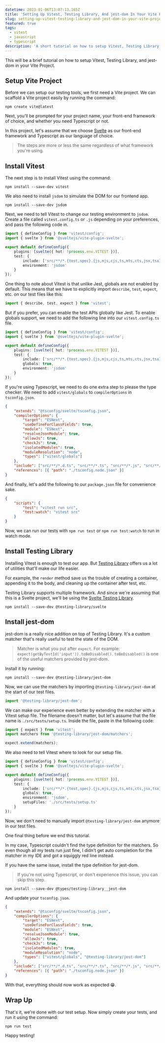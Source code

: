 ```yaml
---
datetime: 2023-01-06T13:07:13.165Z
title: 'Setting Up Vitest, Testing Library, And jest-dom In Your Vite Project'
slug: setting-up-vitest-testing-library-and-jest-dom-in-your-vite-project
featured: true
tags:
  - vitest
  - javascript
  - typescript
description: 'A short tutorial on how to setup Vitest, Testing Library, and jest-dom in your Vite Project.'
---
```


This will be a brief tutorial on how to setup Vitest, Testing Library, and jest-dom in your Vite Project.

## Setup Vite Project

Before we can setup our testing tools, we first need a Vite project. We can scaffold a Vite project easily by running the command:

```
npm create vite@latest
```

Next, you'll be prompted for your project name, your front-end framework of choice, and whether you need Typescript or not.

In this project, let's assume that we choose [Svelte](https://svelte.dev/) as our front-end framework and Typescript as our language of choice.

> The steps are more or less the same regardless of what framework you're using.

## Install Vitest

The next step is to install Vitest using the command:

```
npm install --save-dev vitest
```

We also need to install `jsdom` to simulate the DOM for our frontend app.

```
npm install --save-dev jsdom
```

Next, we need to tell Vitest to change our testing environment to `jsdom`. Create a file called `vitest.config.ts` or `.js` depending on your preferences, and pass the following code in.

```ts
import { defineConfig } from 'vitest/config';
import { svelte } from '@sveltejs/vite-plugin-svelte';

export default defineConfig({
	plugins: [svelte({ hot: !process.env.VITEST })],
	test: {
		include: ['src/**/*.{test,spec}.{js,mjs,cjs,ts,mts,cts,jsx,tsx}'],
		environment: 'jsdom'
	}
});
```

One thing to note about Vitest is that unlike Jest, globals are not enabled by default. This means that we have to explicitly import `describe`, `test`, `expect`, etc. on our test files like this:

```ts
import { describe, test, expect } from 'vitest';
```

But if you prefer, you can enable the test APIs globally like Jest. To enable globals support, we need to add the following line into our `vitest.config.ts` file.

```ts {8}
import { defineConfig } from 'vitest/config';
import { svelte } from '@sveltejs/vite-plugin-svelte';

export default defineConfig({
	plugins: [svelte({ hot: !process.env.VITEST })],
	test: {
		include: ['src/**/*.{test,spec}.{js,mjs,cjs,ts,mts,cts,jsx,tsx}'],
		globals: true,
		environment: 'jsdom'
	}
});
```

If you're using Typescript, we need to do one extra step to please the type checker. We need to add `vitest/globals` to `compilerOptions` in `tsconfig.json`.

```json {12}
{
	"extends": "@tsconfig/svelte/tsconfig.json",
	"compilerOptions": {
		"target": "ESNext",
		"useDefineForClassFields": true,
		"module": "ESNext",
		"resolveJsonModule": true,
		"allowJs": true,
		"checkJs": true,
		"isolatedModules": true,
		"moduleResolution": "node",
		"types": ["vitest/globals"]
	},
	"include": ["src/**/*.d.ts", "src/**/*.ts", "src/**/*.js", "src/**/*.svelte"],
	"references": [{ "path": "./tsconfig.node.json" }]
}
```

And finally, let's add the following to our `package.json` file for convenience sake.

```json
{
	"scripts": {
		"test": "vitest run src",
		"test:watch": "vitest src"
	}
}
```

Now, we can run our tests with `npm run test` or `npm run test:watch` to run in watch mode.

## Install Testing Library

Installing Vitest is enough to test our app. But [Testing Library](https://testing-library.com/) offers us a lot of utilities that'll make our life easier.

For example, the `render` method save us the trouble of creating a container, appending it to the body, and cleaning up the container after test, etc.

Testing Library supports multiple framework. And since we're assuming that this is a Svelte project, we'll be using the [Svelte Testing Library](https://testing-library.com/docs/svelte-testing-library/intro#).

```
npm install --save-dev @testing-library/svelte
```

## Install jest-dom

jest-dom is a really nice addition on top of Testing Library. It's a custom matcher that's really useful to test the state of the DOM.

> Matcher is what you put after `expect`. For example: `expect(getByTestId('input')).toBeDisabled()`. `toBeDisabled()` is one of the useful matchers provided by jest-dom.

Install it by running:

```
npm install --save-dev @testing-library/jest-dom
```

Now, we can use the matchers by importing `@testing-library/jest-dom` at the start of our test files.

```ts
import '@testing-library/jest-dom';
```

We can make our experience even better by extending the matcher with a Vitest setup file. The filename doesn't matter, but let's assume that the file name is `./src/tests/setup.ts`. Inside the file, paste in the following code:

```ts
import { expect } from 'vitest';
import matchers from '@testing-library/jest-dom/matchers';

expect.extend(matchers);
```

We also need to tell Vitest where to look for our setup file.

```ts {10}
import { defineConfig } from 'vitest/config';
import { svelte } from '@sveltejs/vite-plugin-svelte';

export default defineConfig({
	plugins: [svelte({ hot: !process.env.VITEST })],
	test: {
		include: ['src/**/*.{test,spec}.{js,mjs,cjs,ts,mts,cts,jsx,tsx}'],
		globals: true,
		environment: 'jsdom',
		setupFiles: './src/tests/setup.ts'
	}
});
```

Now, we don't need to manually import `@testing-library/jest-dom` anymore in our test files.

One final thing before we end this tutorial.

In my case, Typescript couldn't find the type definition for the matchers. So even though all my tests run just fine, I didn't get auto completion for the matcher in my IDE and got a squiggly red line instead.

If you have the same issue, install the type definition for jest-dom.

> If you're not using Typescript, or don't experience this issue, you can skip this step.

```
npm install --save-dev @types/testing-library__jest-dom
```

And update your `tsconfig.json`.

```json {12}
{
	"extends": "@tsconfig/svelte/tsconfig.json",
	"compilerOptions": {
		"target": "ESNext",
		"useDefineForClassFields": true,
		"module": "ESNext",
		"resolveJsonModule": true,
		"allowJs": true,
		"checkJs": true,
		"isolatedModules": true,
		"moduleResolution": "node",
		"types": ["vitest/globals", "@testing-library/jest-dom"]
	},
	"include": ["src/**/*.d.ts", "src/**/*.ts", "src/**/*.js", "src/**/*.svelte"],
	"references": [{ "path": "./tsconfig.node.json" }]
}
```

With that, everything should now work as expected 😁.

## Wrap Up

That's it, we're done with our test setup. Now simply create your tests, and run it using the command:

```
npm run test
```

Happy testing!
